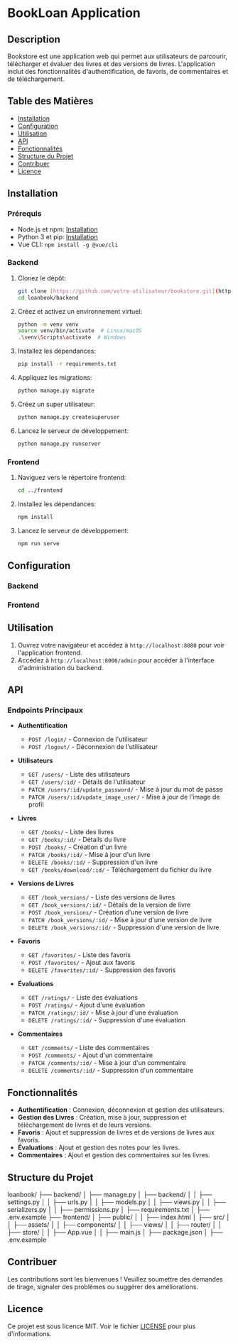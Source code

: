 # BookLoan Application

## Description
Bookstore est une application web qui permet aux utilisateurs de parcourir, télécharger et évaluer des livres et des versions de livres. L'application inclut des fonctionnalités d'authentification, de favoris, de commentaires et de téléchargement.

## Table des Matières
- [Installation](#installation)
- [Configuration](#configuration)
- [Utilisation](#utilisation)
- [API](#api)
- [Fonctionnalités](#fonctionnalités)
- [Structure du Projet](#structure-du-projet)
- [Contribuer](#contribuer)
- [Licence](#licence)

## Installation

### Prérequis
- Node.js et npm: [Installation](https://nodejs.org/)
- Python 3 et pip: [Installation](https://www.python.org/)
- Vue CLI: `npm install -g @vue/cli`

### Backend

1. Clonez le dépôt:
    ```bash
    git clone [https://github.com/votre-utilisateur/bookstore.git](https://github.com/alfred-saker/bookLoan.git)
    cd loanbook/backend
    ```

2. Créez et activez un environnement virtuel:
    ```bash
    python -m venv venv
    source venv/bin/activate  # Linux/macOS
    .\venv\Scripts\activate  # Windows
    ```

3. Installez les dépendances:
    ```bash
    pip install -r requirements.txt
    ```

4. Appliquez les migrations:
    ```bash
    python manage.py migrate
    ```

5. Créez un super utilisateur:
    ```bash
    python manage.py createsuperuser
    ```

6. Lancez le serveur de développement:
    ```bash
    python manage.py runserver
    ```

### Frontend

1. Naviguez vers le répertoire frontend:
    ```bash
    cd ../frontend
    ```

2. Installez les dépendances:
    ```bash
    npm install
    ```

3. Lancez le serveur de développement:
    ```bash
    npm run serve
    ```

## Configuration

### Backend



### Frontend



## Utilisation

1. Ouvrez votre navigateur et accédez à `http://localhost:8080` pour voir l'application frontend.
2. Accédez à `http://localhost:8000/admin` pour accéder à l'interface d'administration du backend.

## API

### Endpoints Principaux

- **Authentification**
  - `POST /login/` - Connexion de l'utilisateur
  - `POST /logout/` - Déconnexion de l'utilisateur

- **Utilisateurs**
  - `GET /users/` - Liste des utilisateurs
  - `GET /users/:id/` - Détails de l'utilisateur
  - `PATCH /users/:id/update_password/` - Mise à jour du mot de passe
  - `PATCH /users/:id/update_image_user/` - Mise à jour de l'image de profil

- **Livres**
  - `GET /books/` - Liste des livres
  - `GET /books/:id/` - Détails du livre
  - `POST /books/` - Création d'un livre
  - `PATCH /books/:id/` - Mise à jour d'un livre
  - `DELETE /books/:id/` - Suppression d'un livre
  - `GET /books/download/:id/` - Téléchargement du fichier du livre

- **Versions de Livres**
  - `GET /book_versions/` - Liste des versions de livres
  - `GET /book_versions/:id/` - Détails de la version de livre
  - `POST /book_versions/` - Création d'une version de livre
  - `PATCH /book_versions/:id/` - Mise à jour d'une version de livre
  - `DELETE /book_versions/:id/` - Suppression d'une version de livre

- **Favoris**
  - `GET /favorites/` - Liste des favoris
  - `POST /favorites/` - Ajout aux favoris
  - `DELETE /favorites/:id/` - Suppression des favoris

- **Évaluations**
  - `GET /ratings/` - Liste des évaluations
  - `POST /ratings/` - Ajout d'une évaluation
  - `PATCH /ratings/:id/` - Mise à jour d'une évaluation
  - `DELETE /ratings/:id/` - Suppression d'une évaluation

- **Commentaires**
  - `GET /comments/` - Liste des commentaires
  - `POST /comments/` - Ajout d'un commentaire
  - `PATCH /comments/:id/` - Mise à jour d'un commentaire
  - `DELETE /comments/:id/` - Suppression d'un commentaire

## Fonctionnalités

- **Authentification** : Connexion, déconnexion et gestion des utilisateurs.
- **Gestion des Livres** : Création, mise à jour, suppression et téléchargement de livres et de leurs versions.
- **Favoris** : Ajout et suppression de livres et de versions de livres aux favoris.
- **Évaluations** : Ajout et gestion des notes pour les livres.
- **Commentaires** : Ajout et gestion des commentaires sur les livres.

## Structure du Projet

loanbook/
├── backend/
│ ├── manage.py
│ ├── backend/
│ │ ├── settings.py
│ │ ├── urls.py
│ │ ├── models.py
│ │ ├── views.py
│ │ ├── serializers.py
│ │ ├── permissions.py
│ ├── requirements.txt
│ ├── .env.example
├── frontend/
│ ├── public/
│ │ ├── index.html
│ ├── src/
│ │ ├── assets/
│ │ ├── components/
│ │ ├── views/
│ │ ├── router/
│ │ ├── store/
│ │ ├── App.vue
│ │ ├── main.js
│ ├── package.json
│ ├── .env.example


## Contribuer

Les contributions sont les bienvenues ! Veuillez soumettre des demandes de tirage, signaler des problèmes ou suggérer des améliorations.

## Licence

Ce projet est sous licence MIT. Voir le fichier [LICENSE](LICENSE) pour plus d'informations.
